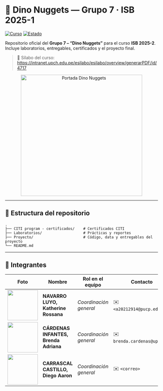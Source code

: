 # 🦖 Dino Nuggets — Grupo 7 · ISB 2025-1
<!--Sintaxis de un badge en Markdown:[![TEXTO-ALT](URL-DE-LA-IMAGEN)](URL-DEL-ENLACE)
- TEXTO-ALT: se muestra si la imagen no carga
- URL-DE-LA-IMAGEN: Dirección URL de la imagen del badge
- URL-DEL-ENLACE: A dónde lleva el badge al hacer clic (página web, archivo o `#` para nada).-->

[![Curso](https://img.shields.io/badge/Curso-ISB_2025--2-1e90ff)](#)
[![Estado](https://img.shields.io/badge/Estado-En_proceso-yellow)](#)

Repositorio oficial del **Grupo 7 – “Dino Nuggets”** para el curso **ISB 2025-2**.  
Incluye laboratorios, entregables, certificados y el proyecto final.

> 📄 Sílabo del curso: <https://intranet.upch.edu.pe/esilabo/esilabo/overview/generarPDF/id/4717>

<p align="center">
  <img src="Imágenes/Portada.gif" alt="Portada Dino Nuggets" width="400"/>
</p>

<!-- separador horizontal grueso -->
---

## 📁 Estructura del repositorio
<!-- Lo que esté dentro de las comillas se va a ver como si fuera código -->
```
.
├── CITI program - certificados/    # Certificados CITI
├── Laboratorios/                   # Prácticas y reportes
├── Proyecto/                       # Código, data y entregables del proyecto
└── README.md
```
---

## 👥 Integrantes
<!-- Sube las fotos a `assets/members/` con formato `nombre-apellido.jpg` y reemplaza las rutas en la tabla. Tamaño sugerido: 320×320 px. -->
| Foto | Nombre | Rol en el equipo | Contacto |
|---|---|---|---|
| <img src="assets/members/katherine-navarro.jpg" width="100" /> | **NAVARRO LUYO, Katherine Rossana** | <em> Coordinación general </em> | ✉️ `<a20212914@pucp.edu.pe>` |
| <img src="assets/members/brenda-cardenas.jpg" width="100" /> | **CÁRDENAS INFANTES, Brenda Adriana** | <em> Coordinación general </em> | ✉️ `brenda.cardenas@upch.pe`|
| <img src="assets/members/diego-carrascal.jpg" width="100" /> | **CARRASCAL CASTILLO, Diego Aaron** | <em> Coordinación general </em> | ✉️ `<correo>`|

<!-- 🖼️ **Cómo agregar fotos:** crea la carpeta `assets/members/`, sube las imágenes y confirma con un _commit_. GitHub mostrará la imagen automáticamente.  -->
